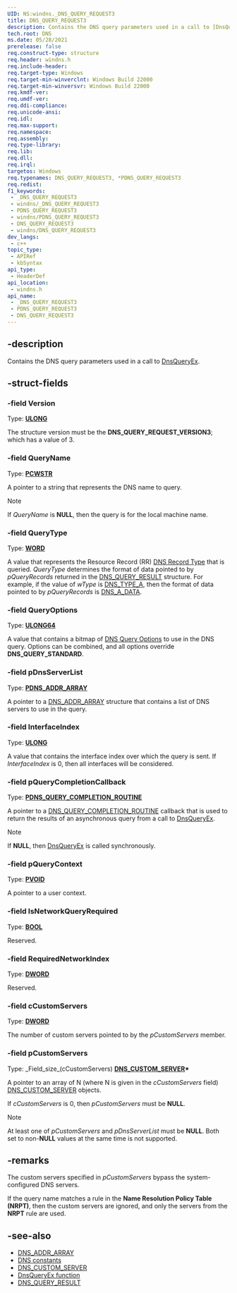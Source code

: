 ```yaml
---
UID: NS:windns._DNS_QUERY_REQUEST3
title: DNS_QUERY_REQUEST3
description: Contains the DNS query parameters used in a call to [DnsQueryEx](/windows/win32/api/windns/nf-windns-dnsqueryex).
tech.root: DNS
ms.date: 05/28/2021
prerelease: false
req.construct-type: structure
req.header: windns.h
req.include-header: 
req.target-type: Windows
req.target-min-winverclnt: Windows Build 22000
req.target-min-winversvr: Windows Build 22000
req.kmdf-ver: 
req.umdf-ver: 
req.ddi-compliance: 
req.unicode-ansi: 
req.idl: 
req.max-support: 
req.namespace: 
req.assembly: 
req.type-library: 
req.lib: 
req.dll: 
req.irql: 
targetos: Windows
req.typenames: DNS_QUERY_REQUEST3, *PDNS_QUERY_REQUEST3
req.redist: 
f1_keywords:
 - _DNS_QUERY_REQUEST3
 - windns/_DNS_QUERY_REQUEST3
 - PDNS_QUERY_REQUEST3
 - windns/PDNS_QUERY_REQUEST3
 - DNS_QUERY_REQUEST3
 - windns/DNS_QUERY_REQUEST3
dev_langs:
 - c++
topic_type:
 - APIRef
 - kbSyntax
api_type:
 - HeaderDef
api_location:
 - windns.h
api_name:
 - _DNS_QUERY_REQUEST3
 - PDNS_QUERY_REQUEST3
 - DNS_QUERY_REQUEST3
---
```


## -description

Contains the DNS query parameters used in a call to [DnsQueryEx](/windows/win32/api/windns/nf-windns-dnsqueryex).

## -struct-fields

### -field Version

Type: **[ULONG](/windows/win32/winprog/windows-data-types)**

The structure version must be the **DNS_QUERY_REQUEST_VERSION3**; which has a value of 3.

### -field QueryName

Type: **[PCWSTR](/windows/win32/winprog/windows-data-types)**

A pointer to a string that represents the DNS name to query.

> [!NOTE]
> If *QueryName* is **NULL**, then the query is for the local machine name.

### -field QueryType

Type: **[WORD](/windows/win32/winprog/windows-data-types)**

A value that represents the Resource Record (RR) [DNS Record Type](/windows/win32/dns/dns-constants#dns-record-types) that is queried. *QueryType* determines the format of data pointed to by *pQueryRecords* returned in the [DNS_QUERY_RESULT](/windows/win32/api/windns/ns-windns-dns_query_result) structure. For example, if the value of *wType* is [DNS_TYPE_A](/windows/win32/dns/dns-constants), then the format of data pointed to by *pQueryRecords* is [DNS_A_DATA](/windows/win32/api/windns/ns-windns-dns_a_data).

### -field QueryOptions

Type: **[ULONG64](/windows/win32/winprog/windows-data-types)**

A value that contains a bitmap of [DNS Query Options](/windows/win32/dns/dns-constants#dns-query-options) to use in the DNS query. Options can be combined, and all options override **DNS_QUERY_STANDARD**.

### -field pDnsServerList

Type: **[PDNS_ADDR_ARRAY](/windows/win32/api/windns/ns-windns-dns_addr_array)**

A pointer to a [DNS_ADDR_ARRAY](/windows/win32/api/windns/ns-windns-dns_addr_array) structure that contains a list of DNS servers to use in the query.

### -field InterfaceIndex

Type: **[ULONG](/windows/win32/winprog/windows-data-types)**

A value that contains the interface index over which the query is sent. If *InterfaceIndex* is 0, then all interfaces will be considered.

### -field pQueryCompletionCallback

Type: **[PDNS_QUERY_COMPLETION_ROUTINE](/windows/win32/api/windns/nc-windns-dns_query_completion_routine)**

A pointer to a [DNS_QUERY_COMPLETION_ROUTINE](/windows/win32/api/windns/nc-windns-dns_query_completion_routine) callback that is used to return the results of an asynchronous query from a call to [DnsQueryEx](/windows/win32/api/windns/nf-windns-dnsqueryex).

> [!NOTE]
> If **NULL**, then [DnsQueryEx](/windows/win32/api/windns/nf-windns-dnsqueryex) is called synchronously.

### -field pQueryContext

Type: **[PVOID](/windows/win32/winprog/windows-data-types)**

A pointer to a user context.

### -field IsNetworkQueryRequired

Type: **[BOOL](/windows/win32/winprog/windows-data-types)**

Reserved.

### -field RequiredNetworkIndex

Type: **[DWORD](/windows/win32/winprog/windows-data-types)**

Reserved.

### -field cCustomServers

Type: **[DWORD](/windows/win32/winprog/windows-data-types)**

The number of custom servers pointed to by the *pCustomServers* member.

### -field pCustomServers

Type: \_Field\_size\_(cCustomServers) **[DNS_CUSTOM_SERVER](/windows/win32/api/windns/ns-windns-dns_custom_server)\***

A pointer to an array of N (where N is given in the *cCustomServers* field) [DNS_CUSTOM_SERVER](/windows/win32/api/windns/ns-windns-dns_custom_server) objects.

If *cCustomServers* is 0, then *pCustomServers* must be **NULL**.

> [!NOTE]
> At least one of *pCustomServers* and *pDnsServerList* must be **NULL**. Both set to non-**NULL** values at the same time is not supported.

## -remarks

The custom servers specified in *pCustomServers* bypass the system-configured DNS servers.

If the query name matches a rule in the **Name Resolution Policy Table (NRPT)**, then the custom servers are ignored, and only the servers from the **NRPT** rule are used.

## -see-also

* [DNS_ADDR_ARRAY](/windows/win32/api/windns/ns-windns-dns_addr_array)
* [DNS constants](/windows/win32/dns/dns-constants)
* [DNS_CUSTOM_SERVER](/windows/win32/api/windns/ns-windns-dns_custom_server)
* [DnsQueryEx function](/windows/win32/api/windns/nf-windns-dnsqueryex)
* [DNS_QUERY_RESULT](/windows/win32/api/windns/ns-windns-dns_query_result)
